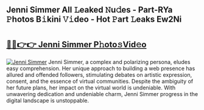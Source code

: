 ## Jenni Simmer All 𝙻eaked 𝙽u𝚍es - Part-RYa 𝙿hotos B𝚒kini 𝚅𝚒deo - Hot 𝙿art 𝙻eaks Ew2Ni

# <h2><a href="http://ld3ha8r.urlbe.top/?page=Jenni+Simmer">🔗🔗👉👉 Jenni Simmer P𝚑oto𝚜Vid𝚎o</a></h2>

[![Jenni Simmer](https://i.imgur.com/eBuTRDB.gif)](http://ld3ha8r.urlbe.top/?page=Jenni+Simmer)
Jenni Simmer, a complex and polarizing persona, eludes easy comprehension. Her unique approach to building a web presence has allured and offended followers, stimulating debates on artistic expression, consent, and the essence of virtual communities. Despite the ambiguity of her future plans, her impact on the virtual world is undeniable. With unwavering dedication and undeniable charm, Jenni Simmer progress in the digital landscape is unstoppable.
